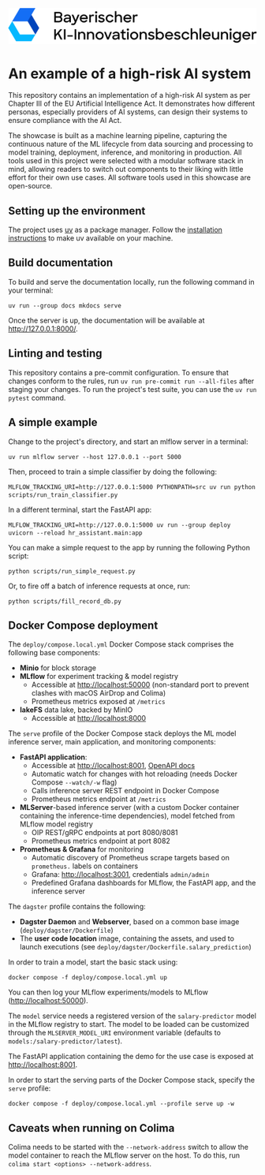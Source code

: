 <picture>
  <source media="(prefers-color-scheme: dark)" srcset="docs/_images/logos/baiaa-logo.svg">
  <img src="docs/_images/logos/baiaa-logo-black.svg">
</picture>

# An example of a high-risk AI system

This repository contains an implementation of a high-risk AI system as per Chapter III of the EU Artificial Intelligence Act.
It demonstrates how different personas, especially providers of AI systems, can design their systems to ensure compliance with the AI Act.

The showcase is built as a machine learning pipeline, capturing the continuous nature of the ML lifecycle from data sourcing and processing to model training, deployment, inference, and monitoring in production.
All tools used in this project were selected with a modular software stack in mind, allowing readers to switch out components to their liking with little effort for their own use cases.
All software tools used in this showcase are open-source.

## Setting up the environment

The project uses [uv](https://github.com/astral-sh/uv) as a package manager.
Follow the [installation instructions](https://docs.astral.sh/uv/getting-started/installation/) to make uv available on your machine.

## Build documentation

To build and serve the documentation locally, run the following command in your terminal:

```console
uv run --group docs mkdocs serve
```

Once the server is up, the documentation will be available at <http://127.0.0.1:8000/>.

## Linting and testing

This repository contains a pre-commit configuration.
To ensure that changes conform to the rules, run `uv run pre-commit run --all-files` after staging your changes.
To run the project's test suite, you can use the `uv run pytest` command.

## A simple example

Change to the project's directory, and start an mlflow server in a terminal:

```
uv run mlflow server --host 127.0.0.1 --port 5000
```

Then, proceed to train a simple classifier by doing the following:

```
MLFLOW_TRACKING_URI=http://127.0.0.1:5000 PYTHONPATH=src uv run python scripts/run_train_classifier.py
```

In a different terminal, start the FastAPI app:

```
MLFLOW_TRACKING_URI=http://127.0.0.1:5000 uv run --group deploy uvicorn --reload hr_assistant.main:app
```

You can make a simple request to the app by running the following Python script:

```
python scripts/run_simple_request.py
```

Or, to fire off a batch of inference requests at once, run:

```
python scripts/fill_record_db.py
```

## Docker Compose deployment

The `deploy/compose.local.yml` Docker Compose stack comprises the following base components:

- **Minio** for block storage
- **MLflow** for experiment tracking & model registry
  - Accessible at <http://localhost:50000> (non-standard port to prevent clashes with macOS AirDrop and Colima)
  - Prometheus metrics exposed at `/metrics`
- **lakeFS** data lake, backed by MinIO
  - Accessible at <http://localhost:8000>

The `serve` profile of the Docker Compose stack deploys the ML model inference server, main application, and monitoring components:

- **FastAPI application**:
  - Accessible at <http://localhost:8001>, [OpenAPI docs](http://localhost:8001/docs)
  - Automatic watch for changes with hot reloading (needs Docker Compose `--watch/-w` flag)
  - Calls inference server REST endpoint in Docker Compose
  - Prometheus metrics endpoint at `/metrics`
- **MLServer**-based inference server (with a custom Docker container containing the inference-time dependencies), model fetched from MLflow model registry
  - OIP REST/gRPC endpoints at port 8080/8081
  - Prometheus metrics endpoint at port 8082
- **Prometheus & Grafana** for monitoring
  - Automatic discovery of Prometheus scrape targets based on `prometheus.` labels on containers
  - Grafana: <http://localhost:3001>, credentials `admin/admin`
  - Predefined Grafana dashboards for MLflow, the FastAPI app, and the inference server

The `dagster` profile contains the following:

- **Dagster Daemon** and **Webserver**, based on a common base image (`deploy/dagster/Dockerfile`)
- The **user code location** image, containing the assets, and used to launch executions (see `deploy/dagster/Dockerfile.salary_prediction`)

In order to train a model, start the basic stack using:

```
docker compose -f deploy/compose.local.yml up
```

You can then log your MLflow experiments/models to MLflow (<http://localhost:50000>).

The `model` service needs a registered version of the `salary-predictor` model in the MLflow registry to start.
The model to be loaded can be customized through the `MLSERVER_MODEL_URI` environment variable (defaults to `models:/salary-predictor/latest`).

The FastAPI application containing the demo for the use case is exposed at <http://localhost:8001>.

In order to start the serving parts of the Docker Compose stack, specify the `serve` profile:

```
docker compose -f deploy/compose.local.yml --profile serve up -w
```

## Caveats when running on Colima

Colima needs to be started with the `--network-address` switch to allow the model container to reach the MLflow server on the host.
To do this, run `colima start <options> --network-address`.

